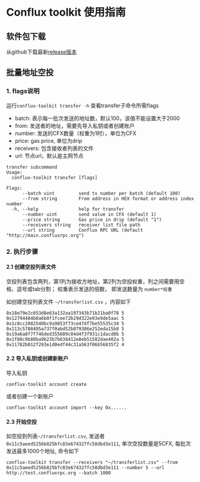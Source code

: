 # Conflux toolkit 使用指南

## 软件包下载
从github下载最新[release版本](https://github.com/Conflux-Chain/conflux-toolkit)
## 批量地址空投
### 1. flags说明
运行`conflux-toolkit transfer -h` 查看transfer子命令所需flags

- batch: 表示每一批次发送的地址数，默认100，该值不能设置大于2000
- from: 发送者的地址，需要先导入私钥或者创建账户
- number: 发送的CFX数量（权重为1时），单位为CFX
- price: gas price, 单位为drip
- receivers: 包含接收者列表的文件
- url: 节点url，默认是主网节点
```
transfer subcommand
Usage:
  conflux-toolkit transfer [flags]

Flags:
      --batch uint         send tx number per batch (default 100)
      --from string        From address in HEX format or address index number
  -h, --help               help for transfer
      --number uint        send value in CFX (default 1)
      --price string       Gas price in drip (default "1")
      --receivers string   receiver list file path
      --url string         Conflux RPC URL (default "http://main.confluxrpc.org")
```
### 2. 执行步骤
#### 2.1 创建空投列表文件
空投列表包含两列，第1列为接收方地址，第2列为空投权重，列之间需要用空格、逗号或tab分割；
权重表示发送的倍数， 即发送数量为 `number*权重`

如创建空投列表文件 `~/transferlist.csv` ，内容如下
```
0x18e79e2c653d8e63a132aa197343b71b21ba0f78 5
0x12794484b0a6b0f1fcee72b29d322e93e9de5aac 5
0x1c0cc2082540bc9a9853f73ce47df7be55535c34 5
0x113c5708495a737f0abd52b879306e252eda15b8 5
0x19a6a8f7f746ded355609c04d4f3f931c1dacd0b 5
0x1f80c9b80ba9b23b7b638412e8eb51582dae402a 5
0x11782b012f293e1d0edf44c31a563f06b56835f2 4
```
#### 2.2 导入私钥或创建新账户

导入私钥
```
conflux-toolkit account create
```

或者创建一个新账户
```
conflux-toolkit account import --key 0x......
```


#### 2.3 开始空投
如空投到列表`~/transferlist.csv`, 发送者`0x11c5aeed5256b825bfc83e674327fc58dbd3e111`, 单次空投数量是5CFX, 每批次发送最多1000个地址, 命令如下
```
conflux-toolkit transfer --receivers "~/transferlist.csv" --from 0x11c5aeed5256b825bfc83e674327fc58dbd3e111 --number 5 --url http://test.confluxrpc.org --batch 1000
```